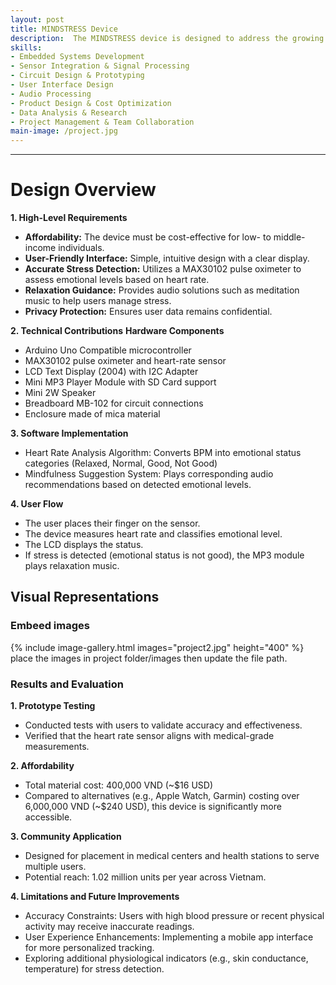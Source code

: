 ```yaml
---
layout: post
title: MINDSTRESS Device
description:  The MINDSTRESS device is designed to address the growing need for accessible mental health monitoring in Vietnam. With over 14 million Vietnamese requiring mental health services and limited affordable solutions, this project aims to develop an inexpensive, community-friendly device. The device detects a user's emotional status through heart rate monitoring and provides mindfulness-based relaxation techniques to improve well-being.
skills: 
- Embedded Systems Development
- Sensor Integration & Signal Processing
- Circuit Design & Prototyping
- User Interface Design
- Audio Processing
- Product Design & Cost Optimization
- Data Analysis & Research
- Project Management & Team Collaboration
main-image: /project.jpg 
---
```


---
# Design Overview 
**1. High-Level Requirements**
- **Affordability:** The device must be cost-effective for low- to middle-income individuals.
- **User-Friendly Interface:** Simple, intuitive design with a clear display.
- **Accurate Stress Detection:** Utilizes a MAX30102 pulse oximeter to assess emotional levels based on heart rate.
- **Relaxation Guidance:** Provides audio solutions such as meditation music to help users manage stress.
- **Privacy Protection:** Ensures user data remains confidential.

**2. Technical Contributions**
**Hardware Components**
- Arduino Uno Compatible microcontroller
- MAX30102 pulse oximeter and heart-rate sensor
- LCD Text Display (2004) with I2C Adapter
- Mini MP3 Player Module with SD Card support
- Mini 2W Speaker
- Breadboard MB-102 for circuit connections
- Enclosure made of mica material

**3. Software Implementation**
- Heart Rate Analysis Algorithm: Converts BPM into emotional status categories (Relaxed, Normal, Good, Not Good)
- Mindfulness Suggestion System: Plays corresponding audio recommendations based on detected emotional levels.

**4. User Flow**
- The user places their finger on the sensor.
- The device measures heart rate and classifies emotional level.
- The LCD displays the status.
- If stress is detected (emotional status is not good), the MP3 module plays relaxation music.
    
## Visual Representations
### Embeed images
{% include image-gallery.html images="project2.jpg" height="400" %} 
place the images in project folder/images then update the file path. 

### Results and Evaluation
**1. Prototype Testing**
- Conducted tests with users to validate accuracy and effectiveness.
- Verified that the heart rate sensor aligns with medical-grade measurements.

**2. Affordability**
- Total material cost: 400,000 VND (~$16 USD)
- Compared to alternatives (e.g., Apple Watch, Garmin) costing over 6,000,000 VND (~$240 USD), this device is significantly more accessible.

**3. Community Application**
- Designed for placement in medical centers and health stations to serve multiple users.
- Potential reach: 1.02 million units per year across Vietnam.

**4. Limitations and Future Improvements**
- Accuracy Constraints: Users with high blood pressure or recent physical activity may receive inaccurate readings.
- User Experience Enhancements: Implementing a mobile app interface for more personalized tracking.
- Exploring additional physiological indicators (e.g., skin conductance, temperature) for stress detection.
